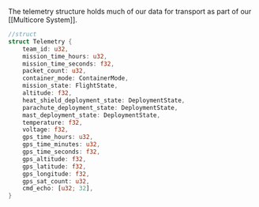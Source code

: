 The telemetry structure holds much of our data for transport as part of our [[Multicore System]].

```rust
//struct
struct Telemetry {
	team_id: u32,
	mission_time_hours: u32,
	mission_time_seconds: f32,
	packet_count: u32,
	container_mode: ContainerMode,
	mission_state: FlightState,
	altitude: f32,
	heat_shield_deployment_state: DeploymentState,
	parachute_deployment_state: DeploymentState,
	mast_deployment_state: DeploymentState,
	temperature: f32,
	voltage: f32,
	gps_time_hours: u32,
	gps_time_minutes: u32,
	gps_time_seconds: f32,
	gps_altitude: f32,
	gps_latitude: f32,
	gps_longitude: f32,
	gps_sat_count: u32,
	cmd_echo: [u32; 32],
}
```